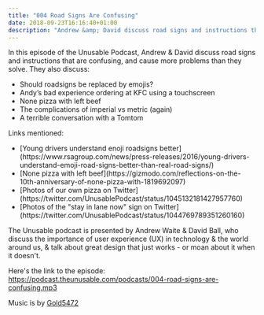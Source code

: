 ```yaml
---
title: "004 Road Signs Are Confusing"
date: 2018-09-23T16:16:40+01:00
description: "Andrew &amp; David discuss road signs and instructions that are confusing, and cause more problems than they solve"
---
```


In this episode of the Unusable Podcast, Andrew & David discuss road signs and instructions that are confusing, and cause more problems than they solve. They also discuss:
<ul>
<li>Should roadsigns be replaced by emojis?</li>
<li>Andy’s bad experience ordering at KFC using a touchscreen</li>
<li>None pizza with left beef</li>
<li>The complications of imperial vs metric (again)</li>
<li>A terrible conversation with a Tomtom</li>
</ul>

Links mentioned:
<ul>
<li>[Young drivers understand enoji roadsigns better](https://www.rsagroup.com/news/press-releases/2016/young-drivers-understand-emoji-road-signs-better-than-real-road-signs/)</li>
<li[Andy can't get corn](https://twitter.com/UnusablePodcast/status/1044204790174175232)</li>
<li>[None pizza with left beef](https://gizmodo.com/reflections-on-the-10th-anniversary-of-none-pizza-with-1819692097)</li>
<li>[Photos of our own pizza on Twitter](https://twitter.com/UnusablePodcast/status/1045132181427957760)</li>
<li>[Photos of the "stay in lane now" sign on Twitter](https://twitter.com/UnusablePodcast/status/1044769789351260160)</li>
</ul>

The Unusable podcast is presented by Andrew Waite & David Ball, who discuss the importance of user experience (UX) in technology & the world around us, & talk about great design that just works - or moan about it when it doesn't.

Here's the link to the episode: https://podcast.theunusable.com/podcasts/004-road-signs-are-confusing.mp3

Music is by [Gold5472](https://gold5472.newgrounds.com/)